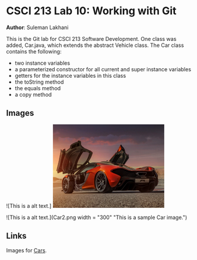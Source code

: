 # CSCI 213 Lab 10: Working with Git

**Author**: Suleman Lakhani

This is the Git lab for CSCI 213 Software Development. One class was added, Car.java,
which extends the abstract Vehicle class. The Car class contains the following:
* two instance variables
* a parameterized constructor for all current and super instance variables
* getters for the instance variables in this class
* the toString method
* the equals method
* a copy method

## Images

![This is a alt text.] <img src ="Car.png" width = "300">

![This is a alt text.](Car2.png width = "300" "This is a sample Car image.")

## Links

Images for [Cars](https://www.bing.com/images/search?q=cars).
